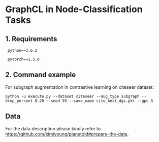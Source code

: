 # GraphCL in Node-Classification Tasks

## 1. Requirements

`` python==3.6.2``

`` pytorch==1.5.0``

## 2. Command example

For subgraph augmentation in contrastive learning on citeseer dataset:

   `python -u execute.py --dataset citeseer --aug_type subgraph --drop_percent 0.20 --seed 39 --save_name cite_best_dgi.pkl --gpu 5`

## Data
For the data description please kindly refer to https://github.com/kimiyoung/planetoid#prepare-the-data.
